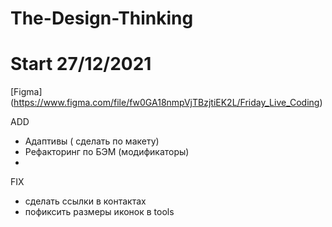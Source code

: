 # The-Design-Thinking

# Start 27/12/2021

[Figma] (https://www.figma.com/file/fw0GA18nmpVjTBzjtiEK2L/Friday_Live_Coding)

ADD
- Адаптивы ( сделать по макету)
- Рефакторинг по БЭМ (модификаторы)
-
FIX
- сделать ссылки в контактах
- пофиксить размеры иконок в tools
